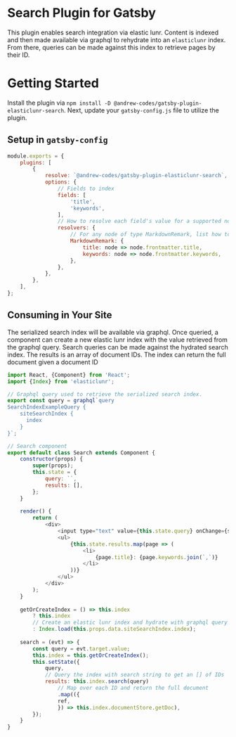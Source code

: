 # Search Plugin for Gatsby
This plugin enables search integration via elastic lunr. Content is indexed and then made available via graphql to rehydrate into an `elasticlunr` index. From there, queries can be made against this index to retrieve pages by their ID.

# Getting Started
Install the plugin via `npm install -D @andrew-codes/gatsby-plugin-elasticlunr-search`. Next, update your `gatsby-config.js` file to utilize the plugin.


## Setup in `gatsby-config`
```javascript
module.exports = {
    plugins: [
        {
            resolve: `@andrew-codes/gatsby-plugin-elasticlunr-search`,
            options: {
                // Fields to index
                fields: [
                    'title',
                    'keywords',
                ],
                // How to resolve each field's value for a supported node type
                resolvers: {
                    // For any node of type MarkdownRemark, list how to resolve the fields' values
                    MarkdownRemark: {
                        title: node => node.frontmatter.title,
                        keywords: node => node.frontmatter.keywords,
                    },
                },
            },
        },
    ],
};
```

## Consuming in Your Site
The serialized search index will be available via graphql. Once queried, a component can create a new elastic lunr index with the value retrieved from the graphql query. Search queries can be made against the hydrated search index. The results is an array of document IDs. The index can return the full document given a document ID

```javascript
import React, {Component} from 'React';
import {Index} from 'elasticlunr';

// Graphql query used to retrieve the serialized search index.
export const query = graphql`query
SearchIndexExampleQuery {
    siteSearchIndex {
      index
    }
}`;

// Search component
export default class Search extends Component {
    constructor(props) {
        super(props);
        this.state = {
            query: ``,
            results: [],
        };
    }
    
    render() {
        return (
            <div>
                <input type="text" value={this.state.query} onChange={search}/>
                <ul>
                    {this.state.results.map(page => (
                        <li>
                            {page.title}: {page.keywords.join(`,`)}
                        </li>
                    ))}
                </ul>
            </div>
        );
    }
    
    getOrCreateIndex = () => this.index
        ? this.index
        // Create an elastic lunr index and hydrate with graphql query results
        : Index.load(this.props.data.siteSearchIndex.index);
    
    search = (evt) => {
        const query = evt.target.value;
        this.index = this.getOrCreateIndex();
        this.setState({
            query,
            // Query the index with search string to get an [] of IDs
            results: this.index.search(query)
                // Map over each ID and return the full document
                .map(({
                ref,
                }) => this.index.documentStore.getDoc),
        });
    }
}
```
